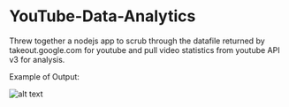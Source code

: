 # YouTube-Data-Analytics
Threw together a nodejs app to scrub through the datafile returned by takeout.google.com for youtube and pull video statistics from youtube API v3 for analysis.

Example of Output:

![alt text](https://cdn.discordapp.com/attachments/790429362642092043/848757798753140776/unknown.png)

